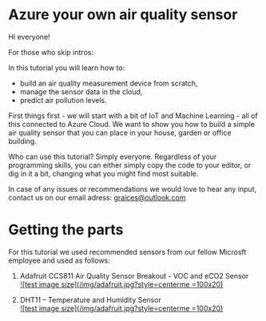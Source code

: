 # Azure your own air quality sensor 

Hi everyone! 

For those who skip intros:

In this tutorial you will learn how to:
- build an air quality measurement device from scratch,
- manage the sensor data in the cloud,
- predict air pollution levels.

First things first - we will start with a bit of IoT and Machine Learning - all of this connected to Azure Cloud. We want to show you how to build a simple air quality sensor that you can place in your house, garden or office building. 

Who can use this tutorial? Simply everyone. Regardless of your programming skills, you can either simply copy the code to your editor, or dig in it a bit, changing what you might find most suitable. 

In case of any issues or recommendations we would love to hear any input, contact us on our email adress: graices@outlook.com

# Getting the parts

For this tutorial we used recommended sensors from our fellow Microsft employee and used as follows:

1. Adafruit CCS811 Air Quality Sensor Breakout - VOC and eCO2 Sensor <br> 
<a href="https://www.adafruit.com/product/3566">![test image size](/img/adafruit.jpg?style=centerme =100x20)</a>

2. DHT11 – Temperature and Humidity Sensor <br> 
<a href="https://components101.com/dht11-temperature-sensor">![test image size](/img/adafruit.jpg?style=centerme =100x20)</a>


